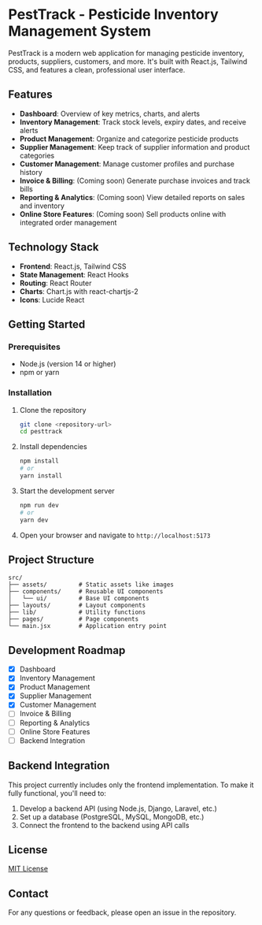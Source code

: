 # PestTrack - Pesticide Inventory Management System

PestTrack is a modern web application for managing pesticide inventory, products, suppliers, customers, and more. It's built with React.js, Tailwind CSS, and features a clean, professional user interface.

## Features

- **Dashboard**: Overview of key metrics, charts, and alerts
- **Inventory Management**: Track stock levels, expiry dates, and receive alerts
- **Product Management**: Organize and categorize pesticide products
- **Supplier Management**: Keep track of supplier information and product categories
- **Customer Management**: Manage customer profiles and purchase history
- **Invoice & Billing**: (Coming soon) Generate purchase invoices and track bills
- **Reporting & Analytics**: (Coming soon) View detailed reports on sales and inventory
- **Online Store Features**: (Coming soon) Sell products online with integrated order management

## Technology Stack

- **Frontend**: React.js, Tailwind CSS
- **State Management**: React Hooks
- **Routing**: React Router
- **Charts**: Chart.js with react-chartjs-2
- **Icons**: Lucide React

## Getting Started

### Prerequisites

- Node.js (version 14 or higher)
- npm or yarn

### Installation

1. Clone the repository
   ```bash
   git clone <repository-url>
   cd pesttrack
   ```

2. Install dependencies
   ```bash
   npm install
   # or
   yarn install
   ```

3. Start the development server
   ```bash
   npm run dev
   # or
   yarn dev
   ```

4. Open your browser and navigate to `http://localhost:5173`

## Project Structure

```
src/
├── assets/         # Static assets like images
├── components/     # Reusable UI components
│   └── ui/         # Base UI components
├── layouts/        # Layout components
├── lib/            # Utility functions
├── pages/          # Page components
└── main.jsx        # Application entry point
```

## Development Roadmap

- [x] Dashboard
- [x] Inventory Management
- [x] Product Management
- [x] Supplier Management
- [x] Customer Management
- [ ] Invoice & Billing
- [ ] Reporting & Analytics
- [ ] Online Store Features
- [ ] Backend Integration

## Backend Integration

This project currently includes only the frontend implementation. To make it fully functional, you'll need to:

1. Develop a backend API (using Node.js, Django, Laravel, etc.)
2. Set up a database (PostgreSQL, MySQL, MongoDB, etc.)
3. Connect the frontend to the backend using API calls

## License

[MIT License](LICENSE)

## Contact

For any questions or feedback, please open an issue in the repository.
